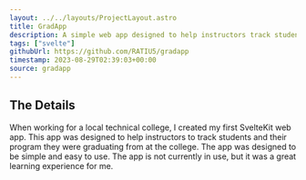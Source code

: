 ```yaml
---
layout: ../../layouts/ProjectLayout.astro
title: GradApp
description: A simple web app designed to help instructors track students and their program they were graduating from at a local technical college.
tags: ["svelte"]
githubUrl: https://github.com/RATIU5/gradapp
timestamp: 2023-08-29T02:39:03+00:00
source: gradapp
---
```


## The Details

When working for a local technical college, I created my first SvelteKit web app. This app was designed to help instructors to track students and their program they were graduating from at the college. The app was designed to be simple and easy to use. The app is not currently in use, but it was a great learning experience for me.
